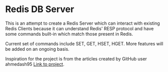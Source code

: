 # Redis DB Server

This is an attempt to create a Redis Server which can interact with existing Redis Clients because it can understand Redis' RESP protocol and have some commands built-in which match those present in Redis. 

Current set of commands include SET, GET, HSET, HGET. More features will be added on an ongoing basis.

Inspiration for the project is from the articles created by GitHub user ahmedash95 [Link to project](https://github.com/ahmedash95/build-redis-from-scratch).